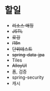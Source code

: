 # 할일

* ~~리소스 매핑~~
* ~~JSTL~~
* ~~로깅~~
* ~~i18n~~
* ~~단위테스트~~
* ~~spring-data-jpa~~
* Tiles
* ~~AlloyUI~~
* 폼, 검증
* spring-security
* 캐시
